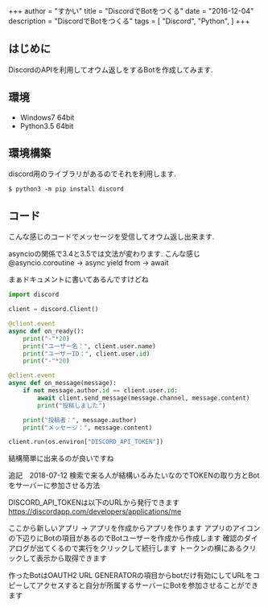 +++
author = "すかい"
title = "DiscordでBotをつくる"
date = "2016-12-04"
description = "DiscordでBotをつくる"
tags = [
    "Discord",
    "Python",
]
+++

## はじめに

DiscordのAPIを利用してオウム返しをするBotを作成してみます.

## 環境

- Windows7 64bit
- Python3.5 64bit

## 環境構築

discord用のライブラリがあるのでそれを利用します.

```
$ python3 -m pip install discord
```

## コード

こんな感じのコードでメッセージを受信してオウム返し出来ます.

asyncioの関係で3.4と3.5では文法が変わります.
こんな感じ
@asyncio.coroutine → async
yield from → await

まぁドキュメントに書いてあるんですけどね

```py
import discord

client = discord.Client()

@client.event
async def on_ready():
    print("-"*20)
    print("ユーザー名：", client.user.name)
    print("ユーザーID：", client.user.id)
    print("-"*20)

@client.event
async def on_message(message):
	if not message.author.id == client.user.id:
		await client.send_message(message.channel, message.content)
		print("投稿しました")

	print("投稿者：", message.author)
	print("メッセージ：", message.content)

client.run(os.environ["DISCORD_API_TOKEN"])
```

結構簡単に出来るのが良いですね

追記　2018-07-12
検索で来る人が結構いるみたいなのでTOKENの取り方とBotをサーバーに参加させる方法

DISCORD_API_TOKENは以下のURLから発行できます
https://discordapp.com/developers/applications/me

ここから新しいアプリ -> アプリを作成からアプリを作ります
アプリのアイコンの下辺りにBotの項目があるのでBotユーザーを作成から作成します
確認のダイアログが出てくるので実行をクリックして続行します
トークンの横にあるクリックして表示から取得できます

作ったBotはOAUTH2 URL GENERATORの項目からbotだけ有効にしてURLをコピーしてアクセスすると自分が所属するサーバーにBotを参加させることができます
